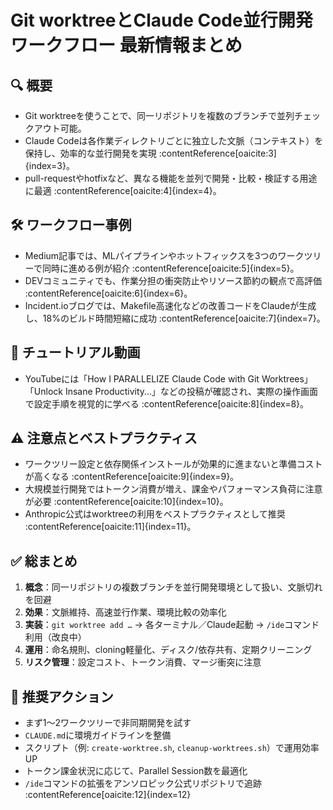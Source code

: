 # Git worktreeとClaude Code並行開発ワークフロー 最新情報まとめ

## 🔍 概要
- Git worktreeを使うことで、同一リポジトリを複数のブランチで並列チェックアウト可能。
- Claude Codeは各作業ディレクトリごとに独立した文脈（コンテキスト）を保持し、効率的な並行開発を実現 :contentReference[oaicite:3]{index=3}。
- pull-requestやhotfixなど、異なる機能を並列で開発・比較・検証する用途に最適 :contentReference[oaicite:4]{index=4}。

## 🛠 ワークフロー事例
- Medium記事では、MLパイプラインやホットフィックスを3つのワークツリーで同時に進める例が紹介 :contentReference[oaicite:5]{index=5}。
- DEVコミュニティでも、作業分担の衝突防止やリソース節約の観点で高評価 :contentReference[oaicite:6]{index=6}。
- Incident.ioブログでは、Makefile高速化などの改善コードをClaudeが生成し、18%のビルド時間短縮に成功 :contentReference[oaicite:7]{index=7}。

## 🎥 チュートリアル動画
- YouTubeには「How I PARALLELIZE Claude Code with Git Worktrees」「Unlock Insane Productivity…」などの投稿が確認され、実際の操作画面で設定手順を視覚的に学べる :contentReference[oaicite:8]{index=8}。

## ⚠️ 注意点とベストプラクティス
- ワークツリー設定と依存関係インストールが効果的に進まないと準備コストが高くなる :contentReference[oaicite:9]{index=9}。
- 大規模並行開発ではトークン消費が増え、課金やパフォーマンス負荷に注意が必要 :contentReference[oaicite:10]{index=10}。
- Anthropic公式はworktreeの利用をベストプラクティスとして推奨 :contentReference[oaicite:11]{index=11}。

## ✅ 総まとめ
1. **概念**：同一リポジトリの複数ブランチを並行開発環境として扱い、文脈切れを回避  
2. **効果**：文脈維持、高速並行作業、環境比較の効率化  
3. **実装**：`git worktree add …` → 各ターミナル／Claude起動 → `/ide`コマンド利用（改良中）  
4. **運用**：命名規則、cloning軽量化、ディスク/依存共有、定期クリーニング  
5. **リスク管理**：設定コスト、トークン消費、マージ衝突に注意

## 🚀 推奨アクション
- まず1〜2ワークツリーで非同期開発を試す  
- `CLAUDE.md`に環境ガイドラインを整備  
- スクリプト（例: `create-worktree.sh`, `cleanup-worktrees.sh`）で運用効率UP  
- トークン課金状況に応じて、Parallel Session数を最適化  
- `/ide`コマンドの拡張をアンソロピック公式リポジトリで追跡 :contentReference[oaicite:12]{index=12}
